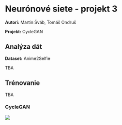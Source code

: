 # Neurónové siete - projekt 3

**Autori:** Martin Šváb, Tomáš Ondruš

**Projekt:** CycleGAN

## Analýza dát

**Dataset:** Anime2Selfie

TBA

## Trénovanie

TBA

### CycleGAN

![](output/cyclegan-loss.png)
